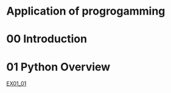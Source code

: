 # Application of progrogamming

# 00 Introduction

# 01 Python Overview
[EX01_01](EX01_01_加法器ipynb.ipynb)
